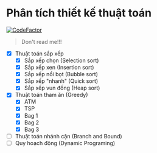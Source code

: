 # Phân tích thiết kế thuật toán

[![CodeFactor](https://www.codefactor.io/repository/github/thangved/algorithms/badge/master)](https://www.codefactor.io/repository/github/thangved/algorithms/overview/master)

> Don't read me!!!

- [x] Thuật toán sắp xếp
  - [x] Sắp xếp chọn (Selection sort)
  - [x] Sắp xếp xen (Insertion sort)
  - [x] Sắp xếp nổi bọt (Bubble sort)
  - [x] Sắp xếp "nhanh" (Quick sort)
  - [x] Sắp xếp vun đống (Heap sort)
- [x] Thuật toán tham ăn (Greedy)
  - [x] ATM
  - [x] TSP
  - [x] Bag 1
  - [x] Bag 2
  - [x] Bag 3
- [ ] Thuật toán nhánh cận (Branch and Bound)
- [ ] Quy hoạch động (Dynamic Programing)
